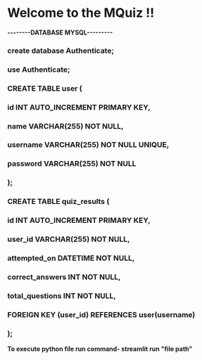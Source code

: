 # Welcome to the MQuiz !!

**--------DATABASE MYSQL---------**
### create database Authenticate;
### use Authenticate;

### CREATE TABLE user (
###     id INT AUTO_INCREMENT PRIMARY KEY,
###     name VARCHAR(255) NOT NULL,
###     username VARCHAR(255) NOT NULL UNIQUE,
###     password VARCHAR(255) NOT NULL
### );

### CREATE TABLE quiz_results (
###     id INT AUTO_INCREMENT PRIMARY KEY,
###     user_id VARCHAR(255) NOT NULL,
###     attempted_on DATETIME NOT NULL,
###     correct_answers INT NOT NULL,
###     total_questions INT NOT NULL,
###     FOREIGN KEY (user_id) REFERENCES user(username)
### );

**To execute python file run command- streamlit run "file path"**



